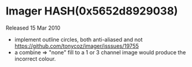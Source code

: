 # Imager HASH(0x5652d8929038)

Released 15 Mar 2010

- implement outline circles, both anti-aliased and not https://github.com/tonycoz/imager/isssues/19755 
- a combine => "none" fill to a 1 or 3 channel image would produce the incorrect colour.